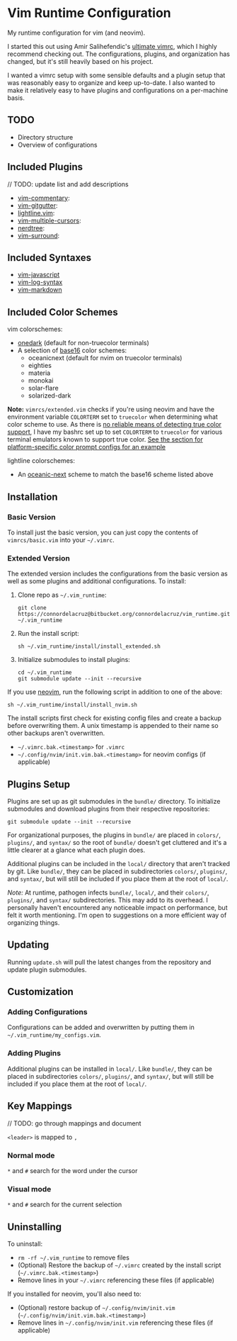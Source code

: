 # Vim Runtime Configuration

My runtime configuration for vim (and neovim).  

I started this out using Amir Salihefendic's [ultimate vimrc](https://github.com/amix/vimrc), which I highly recommend checking out. The configurations, plugins, and organization has changed, but it's still heavily based on his project.

I wanted a vimrc setup with some sensible defaults and a plugin setup that was reasonably easy to organize and keep up-to-date. I also wanted to make it relatively easy to have plugins and configurations on a per-machine basis.

## TODO

- Directory structure
- Overview of configurations  

## Included Plugins
// TODO: update list and add descriptions

- [vim-commentary](https://github.com/tpope/vim-commentary):
- [vim-gitgutter](https://github.com/airblade/vim-gitgutter):
- [lightline.vim](https://github.com/itchyny/lightline.vim):
- [vim-multiple-cursors](https://github.com/terryma/vim-multiple-cursors):
- [nerdtree](https://github.com/scrooloose/nerdtree):
- [vim-surround](https://github.com/tpope/vim-surround):

## Included Syntaxes

- [vim-javascript](https://github.com/pangloss/vim-javascript)
- [vim-log-syntax](https://github.com/dzeban/vim-log-syntax)
- [vim-markdown](https://github.com/tpope/vim-markdown)

## Included Color Schemes

vim colorschemes:

- [onedark](https://github.com/joshdick/onedark.vim) (default for non-truecolor terminals)
- A selection of [base16](https://github.com/chriskempson/base16-vim) color schemes:  
    - oceanicnext (default for nvim on truecolor terminals)
    - eighties
    - materia
    - monokai
    - solar-flare
    - solarized-dark

**Note:** `vimrcs/extended.vim` checks if you're using neovim and have the environment variable `COLORTERM` set to `truecolor` when determining what color scheme to use. As there is [no reliable means of detecting true color support](https://gist.github.com/XVilka/8346728#detection), I have my bashrc set up to set `COLORTERM` to `truecolor` for various terminal emulators known to support true color. [See the section for platform-specific color prompt configs for an example](https://github.com/connordelacruz/bash_config/blob/master/globalrc.d/bashrc.sh)

lightline colorschemes:

- An [oceanic-next](https://github.com/mhartington/oceanic-next) scheme to match the base16 scheme listed above

## Installation

### Basic Version
To install just the basic version, you can just copy the contents of `vimrcs/basic.vim` into your `~/.vimrc`.

### Extended Version
The extended version includes the configurations from the basic version as well as some plugins and additional configurations. To install:  

1. Clone repo as `~/.vim_runtime`:

    ```
    git clone https://connordelacruz@bitbucket.org/connordelacruz/vim_runtime.git ~/.vim_runtime
    ```

2. Run the install script:

    ```
    sh ~/.vim_runtime/install/install_extended.sh
    ```

3. Initialize submodules to install plugins:

    ```
    cd ~/.vim_runtime
    git submodule update --init --recursive
    ```


If you use [neovim](https://neovim.io/), run the following script in addition to one of the above:

```
sh ~/.vim_runtime/install/install_nvim.sh
```

The install scripts first check for existing config files and create a backup before overwriting them. A unix timestamp is appended to their name so other backups aren't overwritten.  

- `~/.vimrc.bak.<timestamp>` for `.vimrc`
- `~/.config/nvim/init.vim.bak.<timestamp>` for neovim configs (if applicable)

## Plugins Setup
Plugins are set up as git submodules in the `bundle/` directory. To initialize submodules and download plugins from their respective repositories:

```
git submodule update --init --recursive
```

For organizational purposes, the plugins in `bundle/` are placed in `colors/`, `plugins/`, and `syntax/` so the root of `bundle/` doesn't get cluttered and it's a little clearer at a glance what each plugin does.  

Additional plugins can be included in the `local/` directory that aren't tracked by git. Like `bundle/`, they can be placed in subdirectories `colors/`, `plugins/`, and `syntax/`, but will still be included if you place them at the root of `local/`.

*Note:* At runtime, pathogen infects `bundle/`, `local/`, and their `colors/`, `plugins/`, and `syntax/` subdirectories. This may add to its overhead. I personally haven't encountered any noticeable impact on performance, but felt it worth mentioning. I'm open to suggestions on a more efficient way of organizing things.

## Updating
Running `update.sh` will pull the latest changes from the repository and update plugin submodules.

## Customization

### Adding Configurations
Configurations can be added and overwritten by putting them in `~/.vim_runtime/my_configs.vim`.

### Adding Plugins
Additional plugins can be installed in `local/`. Like `bundle/`, they can be placed in subdirectories `colors/`, `plugins/`, and `syntax/`, but will still be included if you place them at the root of `local/`.

## Key Mappings

// TODO: go through mappings and document

`<leader>` is mapped to `,`

### Normal mode

`*` and `#` search for the word under the cursor

### Visual mode

`*` and `#` search for the current selection

## Uninstalling

To uninstall:

- `rm -rf ~/.vim_runtime` to remove files
- (Optional) Restore the backup of `~/.vimrc` created by the install script (`~/.vimrc.bak.<timestamp>`)
- Remove lines in your `~/.vimrc` referencing these files (if applicable)

If you installed for neovim, you'll also need to:

- (Optional) restore backup of `~/.config/nvim/init.vim` (`~/.config/nvim/init.vim.bak.<timestamp>`)
- Remove lines in `~/.config/nvim/init.vim` referencing these files (if applicable)
